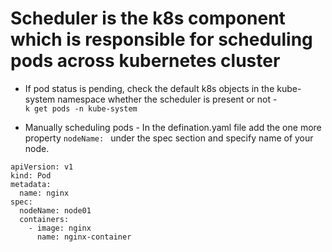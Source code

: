 # Scheduler is the k8s component which is responsible for scheduling pods across kubernetes cluster

- If pod status is pending, check the default k8s objects in the kube-system namespace whether the scheduler is present or not -  
`k get pods -n kube-system`

- Manually scheduling pods - 
In the defination.yaml file add the one more property `nodeName: ` under the spec section and specify name of your node.
```
apiVersion: v1
kind: Pod
metadata:
  name: nginx 
spec:
  nodeName: node01
  containers:
    - image: nginx
      name: nginx-container
  
```
